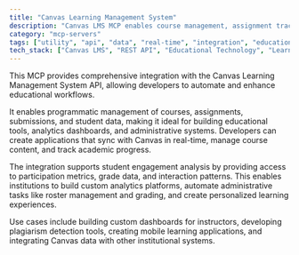 ```yaml
---
title: "Canvas Learning Management System"
description: "Canvas LMS MCP enables course management, assignment tracking, and student engagement analysis through API integration."
category: "mcp-servers"
tags: ["utility", "api", "data", "real-time", "integration", "educational workflows", "analytics", "custom dashboards", "plagiarism detection", "mobile learning"]
tech_stack: ["Canvas LMS", "REST API", "Educational Technology", "Learning Management Systems", "Data Analytics", "Custom Analytics Platforms"]
---
```


This MCP provides comprehensive integration with the Canvas Learning Management System API, allowing developers to automate and enhance educational workflows. 

It enables programmatic management of courses, assignments, submissions, and student data, making it ideal for building educational tools, analytics dashboards, and administrative systems. Developers can create applications that sync with Canvas in real-time, manage course content, and track academic progress.

The integration supports student engagement analysis by providing access to participation metrics, grade data, and interaction patterns. This enables institutions to build custom analytics platforms, automate administrative tasks like roster management and grading, and create personalized learning experiences. 

Use cases include building custom dashboards for instructors, developing plagiarism detection tools, creating mobile learning applications, and integrating Canvas data with other institutional systems.